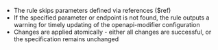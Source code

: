 - The rule skips parameters defined via references ($ref)
- If the specified parameter or endpoint is not found, the rule outputs a warning for timely updating of the openapi-modifier configuration
- Changes are applied atomically - either all changes are successful, or the specification remains unchanged 